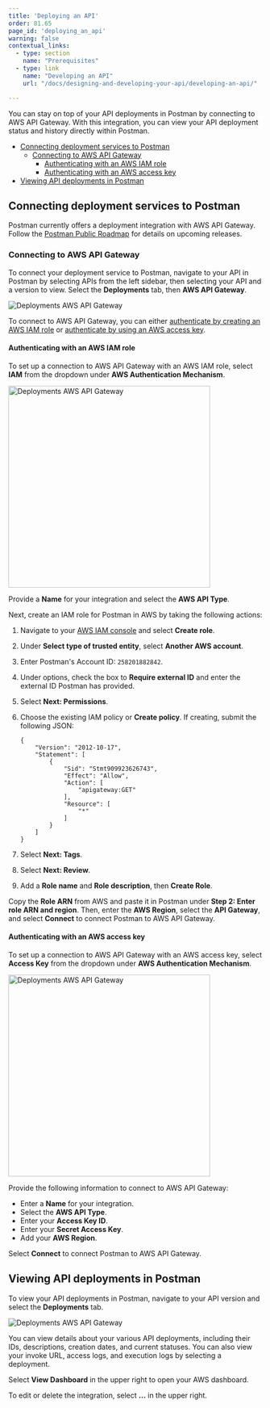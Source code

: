 ```yaml
---
title: 'Deploying an API'
order: 81.65
page_id: 'deploying_an_api'
warning: false
contextual_links:
  - type: section
    name: "Prerequisites"
  - type: link
    name: "Developing an API"
    url: "/docs/designing-and-developing-your-api/developing-an-api/"

---
```


You can stay on top of your API deployments in Postman by connecting to AWS API Gateway. With this integration, you can view your API deployment status and history directly within Postman.

* [Connecting deployment services to Postman](#connecting-deployment-services-to-postman)
    * [Connecting to AWS API Gateway](#connecting-to-aws-api-gateway)
        * [Authenticating with an AWS IAM role](#authenticating-with-an-aws-iam-role)
        * [Authenticating with an AWS access key](#authenticating-with-an-aws-access-key)
* [Viewing API deployments in Postman](#viewing-api-deployments-in-postman)

## Connecting deployment services to Postman

Postman currently offers a deployment integration with AWS API Gateway. Follow the [Postman Public Roadmap](http://go.pstmn.io/public-roadmap) for details on upcoming releases.

### Connecting to AWS API Gateway

To connect your deployment service to Postman, navigate to your API in Postman by selecting APIs from the left sidebar, then selecting your API and a version to view. Select the **Deployments** tab, then **AWS API Gateway**.

<img alt="Deployments AWS API Gateway" src="https://assets.postman.com/postman-docs/deployments-aws-api-gateway-v9.jpg"/>

To connect to AWS API Gateway, you can either [authenticate by creating an AWS IAM role](#authenticating-with-an-AWS-IAM-role) or [authenticate by using an AWS access key](#authenticating-with-an-AWS-access-key).

#### Authenticating with an AWS IAM role

To set up a connection to AWS API Gateway with an AWS IAM role, select **IAM** from the dropdown under **AWS Authentication Mechanism**.

<img alt="Deployments AWS API Gateway" src="https://assets.postman.com/postman-docs/connect-to-api-gateway-with-iam-role-v9.jpg" width="400px"/>

Provide a **Name** for your integration and select the **AWS API Type**.

Next, create an IAM role for Postman in AWS by taking the following actions:

1. Navigate to your [AWS IAM console](https://console.aws.amazon.com/iam/home#/roles) and select **Create role**.
2. Under **Select type of trusted entity**, select **Another AWS account**.
3. Enter Postman's Account ID: `258201882842`.
4. Under options, check the box to **Require external ID** and enter the external ID Postman has provided.
5. Select **Next: Permissions**.
6. Choose the existing IAM policy or **Create policy**. If creating, submit the following JSON:

    ```
    {
        "Version": "2012-10-17",
        "Statement": [
            {
                "Sid": "Stmt909923626743",
                "Effect": "Allow",
                "Action": [
                    "apigateway:GET"
                ],
                "Resource": [
                    "*"
                ]
            }
        ]
    }
    ```

7. Select **Next: Tags**.
8. Select **Next: Review**.
9. Add a **Role name** and **Role description**, then **Create Role**.

Copy the **Role ARN** from AWS and paste it in Postman under **Step 2: Enter role ARN and region**. Then, enter the **AWS Region**, select the **API Gateway**, and select **Connect** to connect Postman to AWS API Gateway.

#### Authenticating with an AWS access key

To set up a connection to AWS API Gateway with an AWS access key, select **Access Key** from the dropdown under **AWS Authentication Mechanism**.

<img alt="Deployments AWS API Gateway" src="https://assets.postman.com/postman-docs/connect-to-api-gateway-with-access-key.jpg" width="400px"/>

Provide the following information to connect to AWS API Gateway:

* Enter a **Name** for your integration.
* Select the **AWS API Type**.
* Enter your **Access Key ID**.
* Enter your **Secret Access Key**.
* Add your **AWS Region**.

Select **Connect** to connect Postman to AWS API Gateway.

## Viewing API deployments in Postman

To view your API deployments in Postman, navigate to your API version and select the **Deployments** tab.

<img alt="Deployments AWS API Gateway" src="https://assets.postman.com/postman-docs/.jpg" width=""/>

You can view details about your various API deployments, including their IDs, descriptions, creation dates, and current statuses. You can also view your invoke URL, access logs, and execution logs by selecting a deployment.

Select **View Dashboard** in the upper right to open your AWS dashboard.

To edit or delete the integration, select **...** in the upper right.

